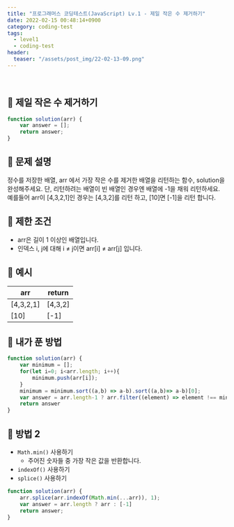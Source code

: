 ```yaml
---
title: "프로그래머스 코딩테스트(JavaScript) Lv.1 - 제일 작은 수 제거하기"
date: 2022-02-15 00:48:14+0900
category: coding-test
tags:
  - level1
  - coding-test
header:
  teaser: "/assets/post_img/22-02-13-09.png"
---
```

<br>

## 🔹 제일 작은 수 제거하기
```js
function solution(arr) {
    var answer = [];
    return answer;
}
```

## 🔹 문제 설명
정수를 저장한 배열, arr 에서 가장 작은 수를 제거한 배열을 리턴하는 함수, solution을 완성해주세요. 단, 리턴하려는 배열이 빈 배열인 경우엔 배열에 -1을 채워 리턴하세요. 예를들어 arr이 [4,3,2,1]인 경우는 [4,3,2]를 리턴 하고, [10]면 [-1]을 리턴 합니다.

## 🔹 제한 조건
- arr은 길이 1 이상인 배열입니다.
- 인덱스 i, j에 대해 i ≠ j이면 arr[i] ≠ arr[j] 입니다.

## 🔹 예시
<table class="table" style="width:200px">
        <thead><tr>
<th>arr</th>
<th>return</th>
</tr>
</thead>
        <tbody><tr>
<td>[4,3,2,1]</td>
<td>[4,3,2]</td>
</tr>
<tr>
<td>[10]</td>
<td>[-1]</td>
</tr>
</tbody>
      </table>

## 🔹 내가 푼 방법
```js
function solution(arr) {
    var minimum = [];
    for(let i=0; i<arr.length; i++){
        minimum.push(arr[i]);
    }
    minimum = minimum.sort((a,b) => a-b).sort((a,b)=> a-b)[0];
    var answer = arr.length-1 ? arr.filter((element) => element !== minimum) : [-1];
    return answer
}
```

## 🔹 방법 2
- `Math.min()` 사용하기
  - 주어진 숫자들 중 가장 작은 값을 반환합니다. 
- `indexOf()` 사용하기
- `splice()` 사용하기

```js
function solution(arr) {
    arr.splice(arr.indexOf(Math.min(...arr)), 1);
    var answer = arr.length ? arr : [-1]
    return answer;
}
```

